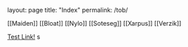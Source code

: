 
layout: page
title: "Index"
permalink: /tob/


[[Maiden]]
[[Bloat]]
[[Nylo]]
[[Soteseg]]
[[Xarpus]]
[[Verzik]]


[Test Link!](Maiden.md)
s
